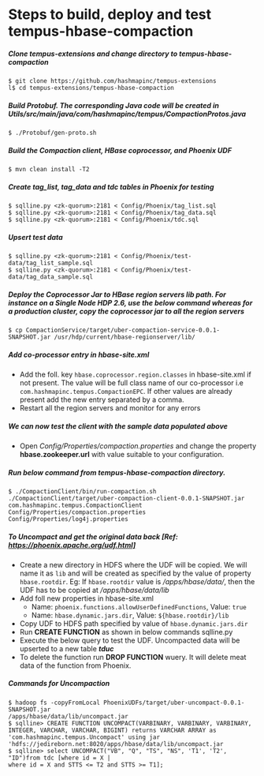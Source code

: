 # Steps to build, deploy and test tempus-hbase-compaction

##### Clone tempus-extensions and change directory to _tempus-hbase-compaction_ 
    $ git clone https://github.com/hashmapinc/tempus-extensions
    l$ cd tempus-extensions/tempus-hbase-compaction
##### Build Protobuf. The corresponding Java code will be created in _Utils/src/main/java/com/hashmapinc/tempus/CompactionProtos.java_
    $ ./Protobuf/gen-proto.sh
##### Build the Compaction client, HBase coprocessor, and Phoenix UDF
    $ mvn clean install -T2
##### Create tag_list, tag_data and tdc tables in Phoenix for testing 
    $ sqlline.py <zk-quorum>:2181 < Config/Phoenix/tag_list.sql
    $ sqlline.py <zk-quorum>:2181 < Config/Phoenix/tag_data.sql
    $ sqlline.py <zk-quorum>:2181 < Config/Phoenix/tdc.sql
##### Upsert test data
    $ sqlline.py <zk-quorum>:2181 < Config/Phoenix/test-data/tag_list_sample.sql
    $ sqlline.py <zk-quorum>:2181 < Config/Phoenix/test-data/tag_data_sample.sql
##### Deploy the Coprocessor Jar to HBase region servers lib path. For instance on a Single Node HDP 2.6, use the below command whereas for a production cluster, copy the coprocessor jar to all the region servers
    $ cp CompactionService/target/uber-compaction-service-0.0.1-SNAPSHOT.jar /usr/hdp/current/hbase-regionserver/lib/
##### Add co-processor entry in hbase-site.xml
- Add the foll. key `hbase.coprocessor.region.classes` in hbase-site.xml if not present. The value
 will be full class name of our co-processor i.e `com.hashmapinc.tempus.CompactionEPC`. If other 
 values are already present add the new entry separated by a comma.
- Restart all the region servers and monitor for any errors 
##### We can now test the client with the sample data populated above
- Open _Config/Properties/compaction.properties_ and change the property **hbase.zookeeper.url** with value suitable to your configuration.
##### Run below command from _tempus-hbase-compaction_ directory. 
    $ ./CompactionClient/bin/run-compaction.sh 
    ./CompactionClient/target/uber-compaction-client-0.0.1-SNAPSHOT.jar com.hashmapinc.tempus.CompactionClient Config/Properties/compaction.properties Config/Properties/log4j.properties
##### To Uncompact and get the original data back [Ref: https://phoenix.apache.org/udf.html]
- Create a new directory in HDFS where the UDF will be copied. We will name it as `lib` and will 
be created as specified by the value of property `hbase.rootdir`. Eg: If `hbase.rootdir` value is
 _/apps/hbase/data/_, then the UDF has to be copied at _/apps/hbase/data/lib_
- Add foll new properties in hbase-site.xml 
    - Name: `phoenix.functions.allowUserDefinedFunctions`, Value: `true` 
    - Name: `hbase.dynamic.jars.dir`, Value: `${hbase.rootdir}/lib`
- Copy UDF to HDFS path specified by value of `hbase.dynamic.jars.dir`
- Run **CREATE FUNCTION** as shown in below commands 
sqlline.py
- Execute the below query to test the UDF. Uncompacted data will be upserted to a new table **_tduc_**
- To delete the function run **DROP FUNCTION** wuery. It will delete meat data of the function 
from Phoenix.
##### Commands for Uncompaction
    $ hadoop fs -copyFromLocal PhoenixUDFs/target/uber-uncompact-0.0.1-SNAPSHOT.jar 
    /apps/hbase/data/lib/uncompact.jar
    $ sqlline> CREATE FUNCTION UNCOMPACT(VARBINARY, VARBINARY, VARBINARY, INTEGER, VARCHAR, VARCHAR, BIGINT) returns VARCHAR ARRAY as 'com.hashmapinc.tempus.Uncompact' using jar 
    'hdfs://jedireborn.net:8020/apps/hbase/data/lib/uncompact.jar
    $ sqlline> select UNCOMPACT("VB", "Q", "TS", "NS", 'T1', 'T2', "ID")from tdc [where id = X | 
    where id = X and STTS <= T2 and STTS >= T1]; 




